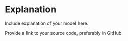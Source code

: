# Explanation

Include explanation of your model here.

Provide a link to your source code, preferably in GitHub.
 
